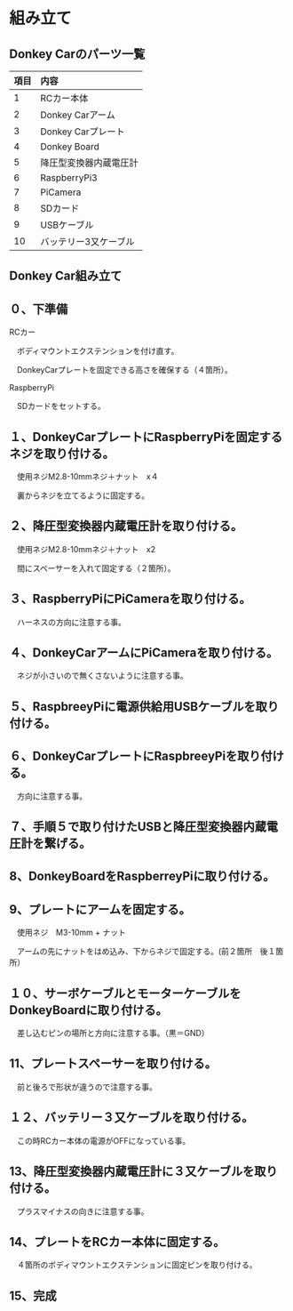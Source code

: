 # 組み立て

## Donkey Carのパーツ一覧

|項目|内容|
|:--|:--|
|1|RCカー本体|
|2|Donkey Carアーム|
|3|Donkey Carプレート|
|4|Donkey Board|
|5|降圧型変換器内蔵電圧計|
|6|RaspberryPi3|
|7|PiCamera|
|8|SDカード|
|9|USBケーブル|
|10|バッテリー3又ケーブル|

## Donkey Car組み立て

## ０、下準備

RCカー

　ボディマウントエクステンションを付け直す。

　DonkeyCarプレートを固定できる高さを確保する（４箇所）。 

RaspberryPi

　SDカードをセットする。

## １、DonkeyCarプレートにRaspberryPiを固定するネジを取り付ける。

　使用ネジM2.8-10mmネジ＋ナット　x４

　裏からネジを立てるように固定する。
 
## ２、降圧型変換器内蔵電圧計を取り付ける。

　使用ネジM2.8-10mmネジ＋ナット　x2　

　間にスペーサーを入れて固定する（２箇所）。

## ３、RaspberryPiにPiCameraを取り付ける。

　ハーネスの方向に注意する事。

## ４、DonkeyCarアームにPiCameraを取り付ける。

　ネジが小さいので無くさないように注意する事。

## ５、RaspbreeyPiに電源供給用USBケーブルを取り付ける。

## ６、DonkeyCarプレートにRaspbreeyPiを取り付ける。

　方向に注意する事。
 
## ７、手順５で取り付けたUSBと降圧型変換器内蔵電圧計を繋げる。

## 8、DonkeyBoardをRaspberreyPiに取り付ける。

## 9、プレートにアームを固定する。

　使用ネジ　M3-10mm + ナット

　アームの先にナットをはめ込み、下からネジで固定する。(前２箇所　後１箇所）

## １０、サーボケーブルとモーターケーブルをDonkeyBoardに取り付ける。

　差し込むピンの場所と方向に注意する事。（黒＝GND）

## 11、プレートスペーサーを取り付ける。

　前と後ろで形状が違うので注意する事。

## １２、バッテリー３又ケーブルを取り付ける。

　この時RCカー本体の電源がOFFになっている事。

## 13、降圧型変換器内蔵電圧計に３又ケーブルを取り付ける。

　プラスマイナスの向きに注意する事。

## 14、プレートをRCカー本体に固定する。

　４箇所のボディマウントエクステンションに固定ピンを取り付ける。

## 15、完成
